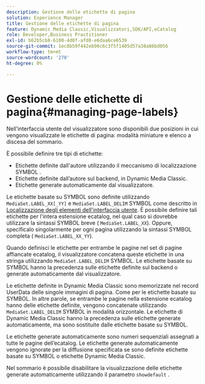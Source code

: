 ```yaml
---
description: Gestione delle etichette di pagina
solution: Experience Manager
title: Gestione delle etichette di pagina
feature: Dynamic Media Classic,Visualizzatori,SDK/API,eCatalog
role: Developer,Business Practitioner
exl-id: b62b5cb8-6100-4d0f-afd8-e6daa6ce6539
source-git-commit: 1ec8b59f442eb96c6c3f5f1405d57a38a86bd056
workflow-type: tm+mt
source-wordcount: '270'
ht-degree: 0%

---
```


# Gestione delle etichette di pagina{#managing-page-labels}

Nell’interfaccia utente del visualizzatore sono disponibili due posizioni in cui vengono visualizzate le etichette di pagina: modalità miniature e elenco a discesa del sommario.

È possibile definire tre tipi di etichette:

* Etichette definite dall&#39;autore utilizzando il meccanismo di localizzazione SYMBOL .
* Etichette definite dall’autore sul backend, in Dynamic Media Classic.
* Etichette generate automaticamente dal visualizzatore.

Le etichette basate su SYMBOL sono definite utilizzando `MediaSet.LABEL_XX[_YY]` e `MediaSet.LABEL_DELIM` SYMBOL come descritto in [Localizzazione degli elementi dell&#39;interfaccia utente](../../c-html5-s7-aem-asset-viewers/c-html5-20-ecatalog-viewer-about/c-html5-20-ecatalog-viewer-localization.md#concept-cbfc39344c494eb7b9f6a272cff0cc74). È possibile definire tali etichette per l&#39;intera estensione ecatalog, nel qual caso si dovrebbe utilizzare la sintassi SYMBOL breve ( `MediaSet.LABEL_XX`). Oppure, specificalo singolarmente per ogni pagina utilizzando la sintassi SYMBOL completa ( `MediaSet.LABEL_XX_YY`).

Quando definisci le etichette per entrambe le pagine nel set di pagine affiancate ecatalog, il visualizzatore concatena queste etichette in una stringa utilizzando `MediaSet.LABEL_DELIM` SYMBOL. Le etichette basate su SYMBOL hanno la precedenza sulle etichette definite sul backend o generate automaticamente dal visualizzatore.

Le etichette definite in Dynamic Media Classic sono memorizzate nel record UserData delle singole immagini di pagina. Come per le etichette basate su SYMBOL. In altre parole, se entrambe le pagine nella estensione ecatalog hanno delle etichette definite, vengono concatenate utilizzando `MediaSet.LABEL_DELIM` SYMBOL in modalità orizzontale. Le etichette di Dynamic Media Classic hanno la precedenza sulle etichette generate automaticamente, ma sono sostituite dalle etichette basate su SYMBOL.

Le etichette generate automaticamente sono numeri sequenziali assegnati a tutte le pagine dell’ecatalog. Le etichette generate automaticamente vengono ignorate per la diffusione specificata se sono definite etichette basate su SYMBOL o etichette Dynamic Media Classic.

Nel sommario è possibile disabilitare la visualizzazione delle etichette generate automaticamente utilizzando il parametro `showdefault` .
